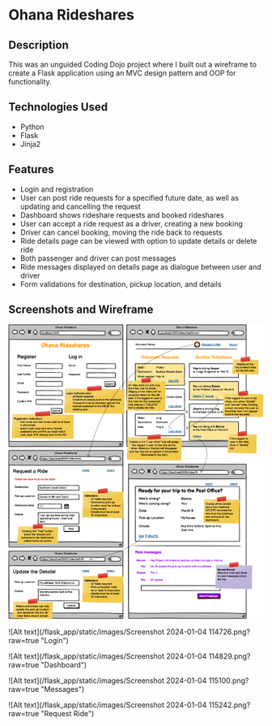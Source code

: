 
# Ohana Rideshares

## Description
This was an unguided Coding Dojo project where I built out a wireframe to create a Flask application using an MVC design pattern and OOP for functionality.

## Technologies Used
- Python
- Flask
- Jinja2

## Features
- Login and registration
- User can post ride requests for a specified future date, as well as updating and cancelling the request
- Dashboard shows rideshare requests and booked rideshares
- User can accept a ride request as a driver, creating a new booking
- Driver can cancel booking, moving the ride back to requests
- Ride details page can be viewed with option to update details or delete ride
- Both passenger and driver can post messages
- Ride messages displayed on details page as dialogue between user and driver
- Form validations for destination, pickup location, and details

## Screenshots and Wireframe
![Alt text](/flask_app/static/images/ohana_rideshares_wireframe.png?raw=true "Wireframe")

![Alt text](/flask_app/static/images/Screenshot 2024-01-04 114726.png?raw=true "Login")

![Alt text](/flask_app/static/images/Screenshot 2024-01-04 114829.png?raw=true "Dashboard")

![Alt text](/flask_app/static/images/Screenshot 2024-01-04 115100.png?raw=true "Messages")

![Alt text](/flask_app/static/images/Screenshot 2024-01-04 115242.png?raw=true "Request Ride")

